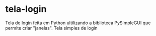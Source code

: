 # tela-login
Tela de login feita em Python ultilizando a biblioteca PySimpleGUI que permite criar "janelas". Tela simples de login
